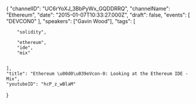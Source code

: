 {
    "channelID": "UC6rYoXJ_3BbPyWx_GQDDRRQ",
    "channelName": "Ethereum",
    "date": "2015-01-07T10:33:27.000Z",
    "draft": false,
    "events": [
        "DEVCON0"
    ],
    "speakers": ["Gavin Wood"],
    "tags": [




        "solidity",

        "ethereum",
        "ide",
        "mix"


    ],
    "title": "Ethereum \u00d0\u039eVcon-0: Looking at the Ethereum IDE - Mix",
    "youtubeID": "hcP_z_wBlaM"
}
